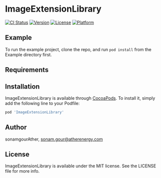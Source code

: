 # ImageExtensionLibrary

[![CI Status](https://img.shields.io/travis/sonamgourAther/ImageExtensionLibrary.svg?style=flat)](https://travis-ci.org/sonamgourAther/ImageExtensionLibrary)
[![Version](https://img.shields.io/cocoapods/v/ImageExtensionLibrary.svg?style=flat)](https://cocoapods.org/pods/ImageExtensionLibrary)
[![License](https://img.shields.io/cocoapods/l/ImageExtensionLibrary.svg?style=flat)](https://cocoapods.org/pods/ImageExtensionLibrary)
[![Platform](https://img.shields.io/cocoapods/p/ImageExtensionLibrary.svg?style=flat)](https://cocoapods.org/pods/ImageExtensionLibrary)

## Example

To run the example project, clone the repo, and run `pod install` from the Example directory first.

## Requirements

## Installation

ImageExtensionLibrary is available through [CocoaPods](https://cocoapods.org). To install
it, simply add the following line to your Podfile:

```ruby
pod 'ImageExtensionLibrary'
```

## Author

sonamgourAther, sonam.gour@atherenergy.com

## License

ImageExtensionLibrary is available under the MIT license. See the LICENSE file for more info.
